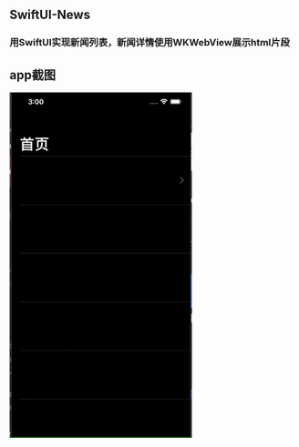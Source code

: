 ## SwiftUI-News
 
### 用SwiftUI实现新闻列表，新闻详情使用WKWebView展示html片段
## app截图
![image](https://github.com/cheniOS/SwiftUI-News/blob/master/gif/balck.gif)
